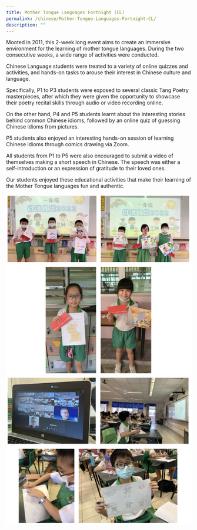 ```yaml
---
title: Mother Tongue Languages Fortnight (CL)
permalink: /chinese/Mother-Tongue-Languages-Fortnight-CL/
description: ""
---
```

Mooted in 2011, this 2-week long event aims to create an immersive environment for the learning of mother tongue languages. During the two consecutive weeks, a wide range of activities were conducted.

  

Chinese Language students were treated to a variety of online quizzes and activities, and hands-on tasks to arouse their interest in Chinese culture and language.

  

Specifically, P1 to P3 students were exposed to several classic Tang Poetry masterpieces, after which they were given the opportunity to showcase their poetry recital skills through audio or video recording online.

  

On the other hand, P4 and P5 students learnt about the interesting stories behind common Chinese idioms, followed by an online quiz of guessing Chinese idioms from pictures.

  

P5 students also enjoyed an interesting hands-on session of learning Chinese idioms through comics drawing via Zoom.

  

All students from P1 to P5 were also encouraged to submit a video of themselves making a short speech in Chinese. The speech was either a self-introduction or an expression of gratitude to their loved ones.

  

Our students enjoyed these educational activities that make their learning of the Mother Tongue languages fun and authentic.

![](/images/fortnight.png)
![](/images/fortnight2.png)
